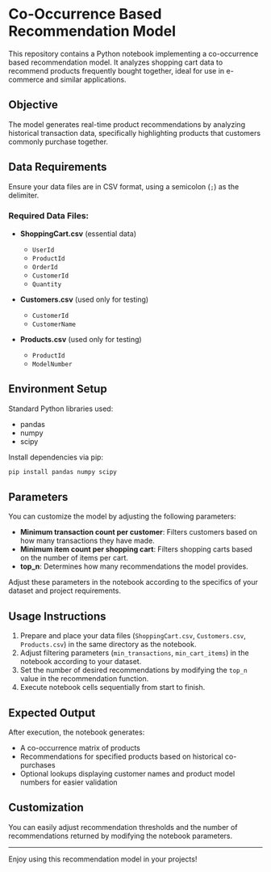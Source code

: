 # Co-Occurrence Based Recommendation Model

This repository contains a Python notebook implementing a co-occurrence based recommendation model. It analyzes shopping cart data to recommend products frequently bought together, ideal for use in e-commerce and similar applications.

## Objective

The model generates real-time product recommendations by analyzing historical transaction data, specifically highlighting products that customers commonly purchase together.

## Data Requirements

Ensure your data files are in CSV format, using a semicolon (`;`) as the delimiter.

### Required Data Files:

- **ShoppingCart.csv** (essential data)

  - `UserId`
  - `ProductId`
  - `OrderId`
  - `CustomerId`
  - `Quantity`

- **Customers.csv** (used only for testing)

  - `CustomerId`
  - `CustomerName`

- **Products.csv** (used only for testing)

  - `ProductId`
  - `ModelNumber`

## Environment Setup

Standard Python libraries used:

- pandas
- numpy
- scipy

Install dependencies via pip:

```bash
pip install pandas numpy scipy
```

## Parameters

You can customize the model by adjusting the following parameters:

- **Minimum transaction count per customer**: Filters customers based on how many transactions they have made.
- **Minimum item count per shopping cart**: Filters shopping carts based on the number of items per cart.
- **top\_n**: Determines how many recommendations the model provides.

Adjust these parameters in the notebook according to the specifics of your dataset and project requirements.

## Usage Instructions

1. Prepare and place your data files (`ShoppingCart.csv`, `Customers.csv`, `Products.csv`) in the same directory as the notebook.
2. Adjust filtering parameters (`min_transactions`, `min_cart_items`) in the notebook according to your dataset.
3. Set the number of desired recommendations by modifying the `top_n` value in the recommendation function.
4. Execute notebook cells sequentially from start to finish.

## Expected Output

After execution, the notebook generates:

- A co-occurrence matrix of products
- Recommendations for specified products based on historical co-purchases
- Optional lookups displaying customer names and product model numbers for easier validation

## Customization

You can easily adjust recommendation thresholds and the number of recommendations returned by modifying the notebook parameters.

---

Enjoy using this recommendation model in your projects!
